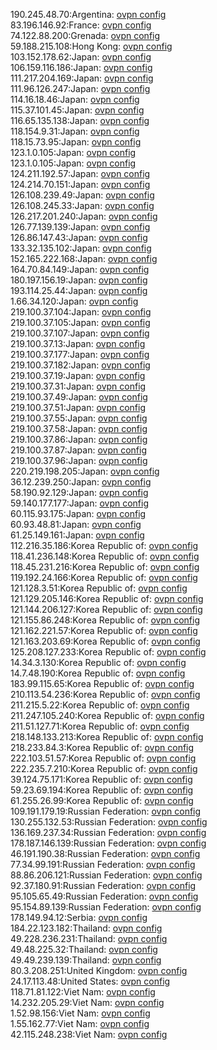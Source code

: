 190.245.48.70:Argentina: [ovpn config](vpn/190_245_48_70.ovpn)  
83.196.146.92:France: [ovpn config](vpn/83_196_146_92.ovpn)  
74.122.88.200:Grenada: [ovpn config](vpn/74_122_88_200.ovpn)  
59.188.215.108:Hong Kong: [ovpn config](vpn/59_188_215_108.ovpn)  
103.152.178.62:Japan: [ovpn config](vpn/103_152_178_62.ovpn)  
106.159.116.186:Japan: [ovpn config](vpn/106_159_116_186.ovpn)  
111.217.204.169:Japan: [ovpn config](vpn/111_217_204_169.ovpn)  
111.96.126.247:Japan: [ovpn config](vpn/111_96_126_247.ovpn)  
114.16.18.46:Japan: [ovpn config](vpn/114_16_18_46.ovpn)  
115.37.101.45:Japan: [ovpn config](vpn/115_37_101_45.ovpn)  
116.65.135.138:Japan: [ovpn config](vpn/116_65_135_138.ovpn)  
118.154.9.31:Japan: [ovpn config](vpn/118_154_9_31.ovpn)  
118.15.73.95:Japan: [ovpn config](vpn/118_15_73_95.ovpn)  
123.1.0.105:Japan: [ovpn config](vpn/123_1_0_105.ovpn)  
123.1.0.105:Japan: [ovpn config](vpn/123_1_0_105.ovpn)  
124.211.192.57:Japan: [ovpn config](vpn/124_211_192_57.ovpn)  
124.214.70.151:Japan: [ovpn config](vpn/124_214_70_151.ovpn)  
126.108.239.49:Japan: [ovpn config](vpn/126_108_239_49.ovpn)  
126.108.245.33:Japan: [ovpn config](vpn/126_108_245_33.ovpn)  
126.217.201.240:Japan: [ovpn config](vpn/126_217_201_240.ovpn)  
126.77.139.139:Japan: [ovpn config](vpn/126_77_139_139.ovpn)  
126.86.147.43:Japan: [ovpn config](vpn/126_86_147_43.ovpn)  
133.32.135.102:Japan: [ovpn config](vpn/133_32_135_102.ovpn)  
152.165.222.168:Japan: [ovpn config](vpn/152_165_222_168.ovpn)  
164.70.84.149:Japan: [ovpn config](vpn/164_70_84_149.ovpn)  
180.197.156.19:Japan: [ovpn config](vpn/180_197_156_19.ovpn)  
193.114.25.44:Japan: [ovpn config](vpn/193_114_25_44.ovpn)  
1.66.34.120:Japan: [ovpn config](vpn/1_66_34_120.ovpn)  
219.100.37.104:Japan: [ovpn config](vpn/219_100_37_104.ovpn)  
219.100.37.105:Japan: [ovpn config](vpn/219_100_37_105.ovpn)  
219.100.37.107:Japan: [ovpn config](vpn/219_100_37_107.ovpn)  
219.100.37.13:Japan: [ovpn config](vpn/219_100_37_13.ovpn)  
219.100.37.177:Japan: [ovpn config](vpn/219_100_37_177.ovpn)  
219.100.37.182:Japan: [ovpn config](vpn/219_100_37_182.ovpn)  
219.100.37.19:Japan: [ovpn config](vpn/219_100_37_19.ovpn)  
219.100.37.31:Japan: [ovpn config](vpn/219_100_37_31.ovpn)  
219.100.37.49:Japan: [ovpn config](vpn/219_100_37_49.ovpn)  
219.100.37.51:Japan: [ovpn config](vpn/219_100_37_51.ovpn)  
219.100.37.55:Japan: [ovpn config](vpn/219_100_37_55.ovpn)  
219.100.37.58:Japan: [ovpn config](vpn/219_100_37_58.ovpn)  
219.100.37.86:Japan: [ovpn config](vpn/219_100_37_86.ovpn)  
219.100.37.87:Japan: [ovpn config](vpn/219_100_37_87.ovpn)  
219.100.37.96:Japan: [ovpn config](vpn/219_100_37_96.ovpn)  
220.219.198.205:Japan: [ovpn config](vpn/220_219_198_205.ovpn)  
36.12.239.250:Japan: [ovpn config](vpn/36_12_239_250.ovpn)  
58.190.92.129:Japan: [ovpn config](vpn/58_190_92_129.ovpn)  
59.140.177.177:Japan: [ovpn config](vpn/59_140_177_177.ovpn)  
60.115.93.175:Japan: [ovpn config](vpn/60_115_93_175.ovpn)  
60.93.48.81:Japan: [ovpn config](vpn/60_93_48_81.ovpn)  
61.25.149.161:Japan: [ovpn config](vpn/61_25_149_161.ovpn)  
112.216.35.186:Korea Republic of: [ovpn config](vpn/112_216_35_186.ovpn)  
118.41.236.148:Korea Republic of: [ovpn config](vpn/118_41_236_148.ovpn)  
118.45.231.216:Korea Republic of: [ovpn config](vpn/118_45_231_216.ovpn)  
119.192.24.166:Korea Republic of: [ovpn config](vpn/119_192_24_166.ovpn)  
121.128.3.51:Korea Republic of: [ovpn config](vpn/121_128_3_51.ovpn)  
121.129.205.146:Korea Republic of: [ovpn config](vpn/121_129_205_146.ovpn)  
121.144.206.127:Korea Republic of: [ovpn config](vpn/121_144_206_127.ovpn)  
121.155.86.248:Korea Republic of: [ovpn config](vpn/121_155_86_248.ovpn)  
121.162.221.57:Korea Republic of: [ovpn config](vpn/121_162_221_57.ovpn)  
121.163.203.69:Korea Republic of: [ovpn config](vpn/121_163_203_69.ovpn)  
125.208.127.233:Korea Republic of: [ovpn config](vpn/125_208_127_233.ovpn)  
14.34.3.130:Korea Republic of: [ovpn config](vpn/14_34_3_130.ovpn)  
14.7.48.190:Korea Republic of: [ovpn config](vpn/14_7_48_190.ovpn)  
183.99.115.65:Korea Republic of: [ovpn config](vpn/183_99_115_65.ovpn)  
210.113.54.236:Korea Republic of: [ovpn config](vpn/210_113_54_236.ovpn)  
211.215.5.22:Korea Republic of: [ovpn config](vpn/211_215_5_22.ovpn)  
211.247.105.240:Korea Republic of: [ovpn config](vpn/211_247_105_240.ovpn)  
211.51.127.71:Korea Republic of: [ovpn config](vpn/211_51_127_71.ovpn)  
218.148.133.213:Korea Republic of: [ovpn config](vpn/218_148_133_213.ovpn)  
218.233.84.3:Korea Republic of: [ovpn config](vpn/218_233_84_3.ovpn)  
222.103.51.57:Korea Republic of: [ovpn config](vpn/222_103_51_57.ovpn)  
222.235.7.210:Korea Republic of: [ovpn config](vpn/222_235_7_210.ovpn)  
39.124.75.171:Korea Republic of: [ovpn config](vpn/39_124_75_171.ovpn)  
59.23.69.194:Korea Republic of: [ovpn config](vpn/59_23_69_194.ovpn)  
61.255.26.99:Korea Republic of: [ovpn config](vpn/61_255_26_99.ovpn)  
109.191.179.19:Russian Federation: [ovpn config](vpn/109_191_179_19.ovpn)  
130.255.132.53:Russian Federation: [ovpn config](vpn/130_255_132_53.ovpn)  
136.169.237.34:Russian Federation: [ovpn config](vpn/136_169_237_34.ovpn)  
178.187.146.139:Russian Federation: [ovpn config](vpn/178_187_146_139.ovpn)  
46.191.190.38:Russian Federation: [ovpn config](vpn/46_191_190_38.ovpn)  
77.34.99.191:Russian Federation: [ovpn config](vpn/77_34_99_191.ovpn)  
88.86.206.121:Russian Federation: [ovpn config](vpn/88_86_206_121.ovpn)  
92.37.180.91:Russian Federation: [ovpn config](vpn/92_37_180_91.ovpn)  
95.105.65.49:Russian Federation: [ovpn config](vpn/95_105_65_49.ovpn)  
95.154.89.139:Russian Federation: [ovpn config](vpn/95_154_89_139.ovpn)  
178.149.94.12:Serbia: [ovpn config](vpn/178_149_94_12.ovpn)  
184.22.123.182:Thailand: [ovpn config](vpn/184_22_123_182.ovpn)  
49.228.236.231:Thailand: [ovpn config](vpn/49_228_236_231.ovpn)  
49.48.225.32:Thailand: [ovpn config](vpn/49_48_225_32.ovpn)  
49.49.239.139:Thailand: [ovpn config](vpn/49_49_239_139.ovpn)  
80.3.208.251:United Kingdom: [ovpn config](vpn/80_3_208_251.ovpn)  
24.17.113.48:United States: [ovpn config](vpn/24_17_113_48.ovpn)  
118.71.81.122:Viet Nam: [ovpn config](vpn/118_71_81_122.ovpn)  
14.232.205.29:Viet Nam: [ovpn config](vpn/14_232_205_29.ovpn)  
1.52.98.156:Viet Nam: [ovpn config](vpn/1_52_98_156.ovpn)  
1.55.162.77:Viet Nam: [ovpn config](vpn/1_55_162_77.ovpn)  
42.115.248.238:Viet Nam: [ovpn config](vpn/42_115_248_238.ovpn)  
